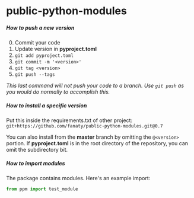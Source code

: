 # public-python-modules

##### How to push a new version
0. Commit your code
1. Update version in **pyproject.toml**
2. `git add pyproject.toml`
3. `git commit -m '<version>'`
4. `git tag <version>`
5.  `git push --tags`

*This last command will not push your code to a branch. Use `git push` as you would do normally to accomplish this.*

##### How to install a specific version

Put this inside the requirements.txt of other project:
`git+https://github.com/fanaty/public-python-modules.git@0.7`

You can also install from the **master** branch by omitting the `@<version>` portion.
If **pyproject.toml** is in the root directory of the repository, you can omit the subdirectory bit.

##### How to import modules
The package contains modules. Here's an example import:
```py
from ppm import test_module
```
